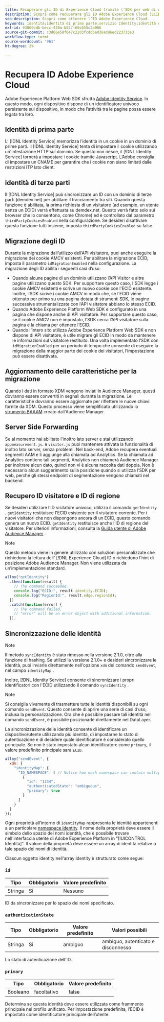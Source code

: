 ```yaml
---
title: Recuperare gli ID di Experience Cloud tramite l’SDK per web di Adobe Experience Platform
description: Scopri come recuperare gli ID Adobe Experience Cloud (ECID) utilizzando Adobe Experience Platform Web SDK.
seo-description: Scopri come ottenere l’ID Adobe Experience Cloud.
keywords: identità;identità di prima parte;servizio Identity;identità di terze parti;migrazione ID;ID visitatore;identità di terze parti;cookie di terze partiabilitati;idMigrationEnabled;getIdentity;identità di sincronizzazione;syncIdentity;sendEvent;identityMap;primario;ecid;spazio dei nomi;ID spazio dei nomi;authenticationState;hashEnabled;
exl-id: 03060cdb-becc-430a-b527-60c055c2a906
source-git-commit: c3d66e50f647c2203fcdd5ad36ad86ed223733e3
workflow-type: tm+mt
source-wordcount: '961'
ht-degree: 2%

---
```


# Recupera ID Adobe Experience Cloud

Adobe Experience Platform Web SDK sfrutta [Adobe Identity Service](../../identity-service/ecid.md). In questo modo, ogni dispositivo dispone di un identificatore univoco persistente sul dispositivo, in modo che l’attività tra le pagine possa essere legata tra loro.

## Identità di prima parte

L’ [!DNL Identity Service] memorizza l’identità in un cookie in un dominio di prime parti. Il [!DNL Identity Service] tenta di impostare il cookie utilizzando un&#39;intestazione HTTP sul dominio. Se questo non riesce, il [!DNL Identity Service] tornerà a impostare i cookie tramite Javascript. L’Adobe consiglia di impostare un CNAME per garantire che i cookie non siano limitati dalle restrizioni ITP lato client.

## identità di terze parti

Il [!DNL Identity Service] può sincronizzare un ID con un dominio di terze parti (demdex.net) per abilitare il tracciamento tra siti. Quando questa funzione è abilitata, la prima richiesta di un visitatore (ad esempio, un utente senza un ECID) verrà effettuata su demdex.net. Questo verrà fatto solo sui browser che lo consentono, come Chrome) ed è controllato dal parametro `thirdPartyCookiesEnabled` nella configurazione. Se desideri disattivare questa funzione tutti insieme, imposta `thirdPartyCookiesEnabled` su false.

## Migrazione degli ID

Durante la migrazione dall’utilizzo dell’API visitatore, puoi anche eseguire la migrazione dei cookie AMCV esistenti. Per abilitare la migrazione ECID, imposta il parametro `idMigrationEnabled` nella configurazione. La migrazione degli ID abilita i seguenti casi d’uso:

* Quando alcune pagine di un dominio utilizzano l’API Visitor e altre pagine utilizzano questo SDK. Per supportare questo caso, l&#39;SDK legge i cookie AMCV esistenti e scrive un nuovo cookie con l&#39;ECID esistente. Inoltre, l’SDK scrive i cookie AMCV in modo che, se l’ECID viene ottenuto per primo su una pagina dotata di strumenti SDK, le pagine successive strumentalizzate con l’API visitatore abbiano lo stesso ECID.
* Quando Adobe Experience Platform Web SDK è configurato in una pagina che dispone anche di API visitatore. Per supportare questo caso, se il cookie AMCV non è impostato, l’SDK cerca l’API visitatore sulla pagina e la chiama per ottenere l’ECID.
* Quando l’intero sito utilizza Adobe Experience Platform Web SDK e non dispone di API visitatore, è utile migrare gli ECID in modo da mantenere le informazioni sul visitatore restituito. Una volta implementato l’SDK con `idMigrationEnabled` per un periodo di tempo che consente di eseguire la migrazione della maggior parte dei cookie dei visitatori, l’impostazione può essere disattivata.

## Aggiornamento delle caratteristiche per la migrazione

Quando i dati in formato XDM vengono inviati in Audience Manager, questi dovranno essere convertiti in segnali durante la migrazione. Le caratteristiche dovranno essere aggiornate per riflettere le nuove chiavi fornite da XDM. Questo processo viene semplificato utilizzando lo [strumento BAAAM](https://experienceleague.adobe.com/docs/audience-manager/user-guide/reference/bulk-management-tools/bulk-management-intro.html#getting-started-with-bulk-management) creato dall&#39;Audience Manager.

## Server Side Forwarding

Se al momento hai abilitato l&#39;inoltro lato server e stai utilizzando `appmeasurement.js`. e `visitor.js` puoi mantenere attivata la funzionalità di inoltro lato server, senza problemi. Nel back-end, Adobe recupera eventuali segmenti AAM e li aggiunge alla chiamata ad Analytics. Se la chiamata ad Analytics contiene tali segmenti, Analytics non chiamerà Audience Manager per inoltrare alcun dato, quindi non vi è alcuna raccolta dati doppia. Non è necessario alcun suggerimento sulla posizione quando si utilizza l’SDK per web, perché gli stessi endpoint di segmentazione vengono chiamati nel backend.

## Recupero ID visitatore e ID di regione

Se desideri utilizzare l’ID visitatore univoco, utilizza il comando `getIdentity` . `getIdentity` restituisce l&#39;ECID esistente per il visitatore corrente. Per i nuovi visitatori che non dispongono ancora di un ECID, questo comando genera un nuovo ECID. `getIdentity` restituisce anche l’ID di regione del visitatore. Per ulteriori informazioni, consulta la [Guida utente di Adobe Audience Manager](https://experienceleague.adobe.com/docs/audience-manager/user-guide/api-and-sdk-code/dcs/dcs-api-reference/dcs-regions.html) .

>[!NOTE]
>
>Questo metodo viene in genere utilizzato con soluzioni personalizzate che richiedono la lettura dell&#39; [!DNL Experience Cloud] ID o richiedono l&#39;hint di posizione Adobe Audience Manager. Non viene utilizzata da un’implementazione standard.

```javascript
alloy("getIdentity")
  .then(function(result) {
    // The command succeeded.
    console.log("ECID:", result.identity.ECID);
    console.log("RegionId:", result.edge.regionId);
  })
  .catch(function(error) {
    // The command failed.
    // "error" will be an error object with additional information.
  });
```

## Sincronizzazione delle identità

>[!NOTE]
>
>Il metodo `syncIdentity` è stato rimosso nella versione 2.1.0, oltre alla funzione di hashing. Se utilizzi la versione 2.1.0+ e desideri sincronizzare le identità, puoi inviarle direttamente nell&#39;opzione `xdm` del comando `sendEvent`, nel campo `identityMap` .

Inoltre, [!DNL Identity Service] consente di sincronizzare i propri identificatori con l&#39;ECID utilizzando il comando `syncIdentity` .

>[!NOTE]
>
>Si consiglia vivamente di trasmettere tutte le identità disponibili su ogni comando `sendEvent`. Questo consente di aprire una serie di casi d’uso, inclusa la personalizzazione. Ora che è possibile passare tali identità nel comando `sendEvent`, è possibile posizionarle direttamente nel DataLayer.

La sincronizzazione delle identità consente di identificare un dispositivo/utente utilizzando più identità, di impostarne lo stato di autenticazione e di decidere quale identificatore è considerato quello principale. Se non è stato impostato alcun identificatore come `primary`, il valore predefinito principale sarà `ECID`.

```javascript
alloy("sendEvent", {
  xdm: {
    "identityMap": {
      "ID_NAMESPACE": [ // Notice how each namespace can contain multiple identifiers.
        {
          "id": "1234",
          "authenticatedState": "ambiguous",
          "primary": true
        }
      ]
    }
  }
});
```

Ogni proprietà all&#39;interno di `identityMap` rappresenta le identità appartenenti a un particolare [namespace Identity](../../identity-service/namespaces.md). Il nome della proprietà deve essere il simbolo dello spazio dei nomi identità, che è possibile trovare nell&#39;interfaccia utente di Adobe Experience Platform in &quot;[!UICONTROL Identità]&quot;. Il valore della proprietà deve essere un array di identità relative a tale spazio dei nomi di identità.

Ciascun oggetto identity nell&#39;array identity è strutturato come segue:

### `id`

| **Tipo** | **Obbligatorio** | **Valore predefinito** |
| -------- | ------------ | ----------------- |
| Stringa | Sì | Nessuno |

ID da sincronizzare per lo spazio dei nomi specificato.

### `authenticationState`

| **Tipo** | **Obbligatorio** | **Valore predefinito** | **Valori possibili** |
| -------- | ------------ | ----------------- | ------------------------------------ |
| Stringa | Sì | ambiguo | ambiguo, autenticato e disconnesso |

Lo stato di autenticazione dell&#39;ID.

### `primary`

| **Tipo** | **Obbligatorio** | **Valore predefinito** |
| -------- | ------------ | ----------------- |
| Booleano | facoltativo | false |

Determina se questa identità deve essere utilizzata come frammento principale nel profilo unificato. Per impostazione predefinita, l’ECID è impostato come identificatore principale dell’utente.
